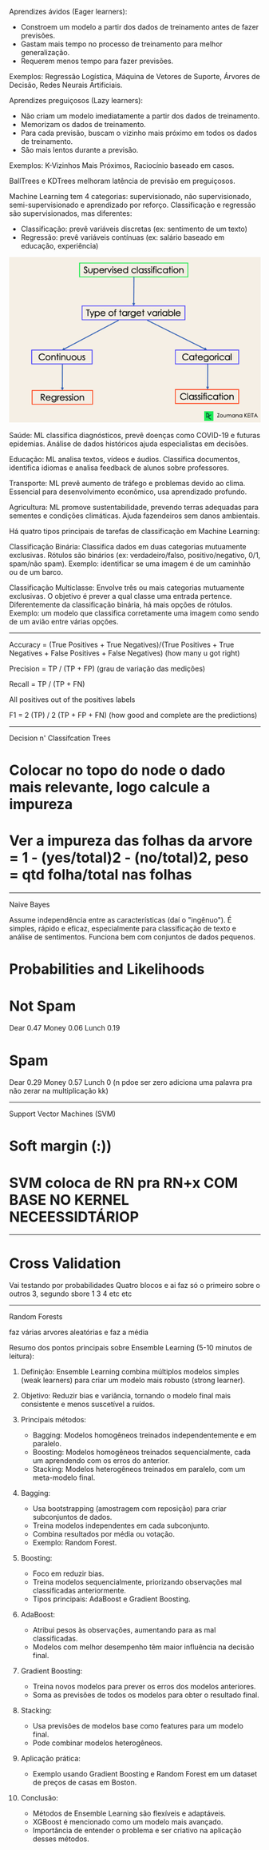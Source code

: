 Aprendizes ávidos (Eager learners):

- Constroem um modelo a partir dos dados de treinamento antes de fazer previsões.
- Gastam mais tempo no processo de treinamento para melhor generalização.
- Requerem menos tempo para fazer previsões.

Exemplos: Regressão Logística, Máquina de Vetores de Suporte, Árvores de Decisão, Redes Neurais Artificiais.

Aprendizes preguiçosos (Lazy learners):

- Não criam um modelo imediatamente a partir dos dados de treinamento.
- Memorizam os dados de treinamento.
- Para cada previsão, buscam o vizinho mais próximo em todos os dados de treinamento.
- São mais lentos durante a previsão.

Exemplos: K-Vizinhos Mais Próximos, Raciocínio baseado em casos.

BallTrees e KDTrees melhoram latência de previsão em preguiçosos.

Machine Learning tem 4 categorias: supervisionado, não supervisionado, semi-supervisionado e aprendizado por reforço. Classificação e regressão são supervisionados, mas diferentes:
- Classificação: prevê variáveis discretas (ex: sentimento de um texto)
- Regressão: prevê variáveis contínuas (ex: salário baseado em educação, experiência)

![alt text](image.png)

Saúde: ML classifica diagnósticos, prevê doenças como COVID-19 e futuras epidemias. Análise de dados históricos ajuda especialistas em decisões.

Educação: ML analisa textos, vídeos e áudios. Classifica documentos, identifica idiomas e analisa feedback de alunos sobre professores.

Transporte: ML prevê aumento de tráfego e problemas devido ao clima. Essencial para desenvolvimento econômico, usa aprendizado profundo.

Agricultura: ML promove sustentabilidade, prevendo terras adequadas para sementes e condições climáticas. Ajuda fazendeiros sem danos ambientais.

Há quatro tipos principais de tarefas de classificação em Machine Learning:

Classificação Binária: Classifica dados em duas categorias mutuamente exclusivas. Rótulos são binários (ex: verdadeiro/falso, positivo/negativo, 0/1, spam/não spam). Exemplo: identificar se uma imagem é de um caminhão ou de um barco.

Classificação Multiclasse: Envolve três ou mais categorias mutuamente exclusivas. O objetivo é prever a qual classe uma entrada pertence. Diferentemente da classificação binária, há mais opções de rótulos. Exemplo: um modelo que classifica corretamente uma imagem como sendo de um avião entre várias opções.

------------------------------------------

Accuracy  = (True Positives + True Negatives)/(True Positives + True Negatives + False Positives + False Negatives)
(how many u got right)

Precision = TP / (TP + FP)
(grau de variação das medições)

Recall = TP / (TP + FN)

All positives out of the positives labels

F1 = 2 (TP) / 2 (TP + FP + FN) (how good and complete are the predictions)

--------------------------------------------------

Decision n' Classifcation Trees

# Colocar no topo do node o dado mais relevante, logo calcule a impureza

# Ver a impureza das folhas da arvore = 1 - (yes/total)2 - (no/total)2, peso = qtd folha/total nas folhas

---------------------------------------------------

Naive Bayes

Assume independência entre as características (daí o "ingênuo"). É simples, rápido e eficaz, especialmente para classificação de texto e análise de sentimentos. Funciona bem com conjuntos de dados pequenos.

# Probabilities and Likelihoods

# Not Spam

Dear 0.47
Money 0.06
Lunch 0.19

# Spam

Dear 0.29
Money 0.57
Lunch 0 (n pdoe ser zero adiciona uma palavra pra não zerar na multiplicação kk)

-------------------------------------------------

Support Vector Machines (SVM)

# Soft margin (:))

# SVM coloca de RN pra RN+x COM BASE NO KERNEL NECEESSIDTÁRIOP

----------------------------------------------------

# Cross Validation

Vai testando por probabilidades 
Quatro blocos e ai faz só o primeiro sobre o outros 3, segundo sbore 1 3 4 etc etc

-----------------------------------------------------

Random Forests

faz várias arvores aleatórias e faz a média 

Resumo dos pontos principais sobre Ensemble Learning (5-10 minutos de leitura):

1. Definição: Ensemble Learning combina múltiplos modelos simples (weak learners) para criar um modelo mais robusto (strong learner).

2. Objetivo: Reduzir bias e variância, tornando o modelo final mais consistente e menos suscetível a ruídos.

3. Principais métodos:
   - Bagging: Modelos homogêneos treinados independentemente e em paralelo.
   - Boosting: Modelos homogêneos treinados sequencialmente, cada um aprendendo com os erros do anterior.
   - Stacking: Modelos heterogêneos treinados em paralelo, com um meta-modelo final.

4. Bagging:
   - Usa bootstrapping (amostragem com reposição) para criar subconjuntos de dados.
   - Treina modelos independentes em cada subconjunto.
   - Combina resultados por média ou votação.
   - Exemplo: Random Forest.

5. Boosting:
   - Foco em reduzir bias.
   - Treina modelos sequencialmente, priorizando observações mal classificadas anteriormente.
   - Tipos principais: AdaBoost e Gradient Boosting.

6. AdaBoost:
   - Atribui pesos às observações, aumentando para as mal classificadas.
   - Modelos com melhor desempenho têm maior influência na decisão final.

7. Gradient Boosting:
   - Treina novos modelos para prever os erros dos modelos anteriores.
   - Soma as previsões de todos os modelos para obter o resultado final.

8. Stacking:
   - Usa previsões de modelos base como features para um modelo final.
   - Pode combinar modelos heterogêneos.

9. Aplicação prática:
   - Exemplo usando Gradient Boosting e Random Forest em um dataset de preços de casas em Boston.

10. Conclusão:
    - Métodos de Ensemble Learning são flexíveis e adaptáveis.
    - XGBoost é mencionado como um modelo mais avançado.
    - Importância de entender o problema e ser criativo na aplicação desses métodos.


